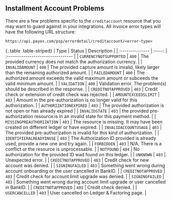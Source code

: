 ## Installment Account Problems

There are a few problems specific to the `creditaccount` resource that you may
want to guard against in your integrations. All invoice error types will have
the following URL structure:

`https://api.payex.com/psp/errordetail/creditaccount/<error-type>`

{:.table .table-striped}
| Type            | Status | Description                       |
| :-------------- | :----: | :-------------------------------- |
| `CURRENCYNOTSUPPORTED`    | `400`  | The provided currency does not match the authorization currency.       |
| `INVALIDAMOUNT`     | `400`  | The provided capture amount is invalid, likely larger than the remaining authorized amount.             |
| `FAILEDAMOUNT`     | `400`  | The authorized amount exceeds the valid maximum amount or subceeds the valid minimum amount.             |
| `VALIDATION`     | `400`  | Validation error. The problem(s) should be described in the response.             |
| `CREDITNOTAPPROVED` | `403`  | Credit check or extension of credit check was rejected.                  |
| `AMOUNTEXCEEDSLIMIT`      | `403`  | Amount in the pre-authorization is no longer valid for this authorization.         |
| `AUTHORIZATIONEXPIRED` | `403`  | The provided authorization is not open or has already expired  |
| `INVALIDSTATE` | `403`  | the provided pre-authorization resource is in an invalid state for this payment method.             |
| `MISSINGPREAUTHORIZATION`   | `403`  | The resource is missing. It may have been created on different ledger or have expired.   |
| `INVALIDACCOUNTUSAGE` | `403`  | The provided pre-authorization is invalid for this kind of authorization.           |
| `IDENTIFIERALREADYINUSE`   | `403`  | The Authorization ID provided is already used, provide a new one and try again.  |
| `FORBIDDEN`    | `403`  | N/A. There is a conflict or the resource is unprocessable.      |
| `NOTFOUND`     | `404`  | No authorization for the provided ID wad found on this ledger.             |
| `UNKNOWN`     | `403`  | Unexpected error.            |
| `CREDITNOTAPPROVED` | `403`  | Credit check for new account was denied.                 |
| `SIGNINGFAILED`      | `403`  | Something went wrong during account onboarding or the user cancelled in BankID.       |
| `CREDITNOTAPPROVED` | `403`  | Credit check for account limit upgrade was denied. |
| `SIGNINGFAILED` | `403`  | Something went wrong during account limit upgrade or user cancelled in BankID.          |
| `CREDITNOTAPPROVED`   | `403`  | Credit check denied.  |
| `USERCANCELLED` | `403`  | User cancelled on Ledger & Factoring page.          |
